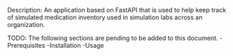 Description: An application based on FastAPI that is used to help keep track of simulated medication inventory used in simulation labs across an organization.

TODO:
The following sections are pending to be added to this document.
-Prerequisites
-Installation
-Usage

